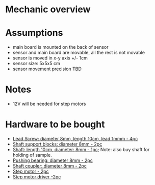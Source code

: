 # Mechanic overview

# Assumptions

- main board is mounted on the back of sensor
- sensor and main board are movable, all the rest is not movable
- sensor is moved in x-y axis +/- 1cm
- sensor size: 5x5x5 cm
- sensor movement precision TBD

# Notes

- 12V will be needed for step motors

# Hardware to be bought

* [Lead Screw: diameter 8mm, length 10cm, lead 1mmm - 4pc](https://www.aliexpress.com/item/4001146139555.html?spm=a2g0o.cart.0.0.34a03c00YVKdbF&mp=1)
* [Shaft support blocks: diameter 8mm - 2pc](https://www.aliexpress.com/item/1005001687753484.html?spm=a2g0o.cart.0.0.b2fe3c00qWlJx4&mp=1)
* [Shaft: length 10cm, diameter: 8mm - 1pc](https://www.aliexpress.com/item/4000080419943.html?spm=a2g0o.cart.0.0.3a7e3c00p72nGl&mp=1); Note: also buy shaft for holding of sample.
* [Pushing bearing: diameter 8mm - 2pc](https://www.aliexpress.com/item/33002162471.html?spm=a2g0o.cart.0.0.2d003c00WF46rB&mp=1)
* [Shaft coupler: diameter 8mm - 2pc](https://www.aliexpress.com/item/1005002221226047.html?spm=a2g0o.cart.0.0.4f2d3c00BfU7ww&mp=1)
* [Step motor - 2pc](https://www.aliexpress.com/item/32790843013.html?spm=a2g0o.cart.0.0.33f83c00AjTACe&mp=1)
* [Step motor driver -2pc](https://www.aliexpress.com/item/1005001975857368.html?spm=a2g0o.cart.0.0.ef3d3c00KnbAzR&mp=1)
